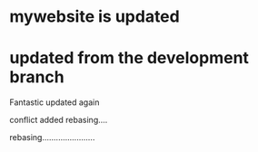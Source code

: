 # mywebsite is updated

# updated from the development branch

Fantastic updated again

conflict added rebasing....


rebasing.......................
